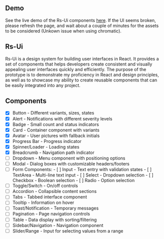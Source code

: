 ## Demo
See the	live demo of the Rs-Ui components [here](https://686580d531e99e660fb22e4a-imfodakvmv.chromatic.com/?path=/story/components-progressbar--stages-example).
If the UI seems broken, please refresh the page, and wait about a couple of minutes for the assets to be considered (Unkown issue when using chromatic).

## Rs-Ui
Rs-Ui is a design	system for building user interfaces in React. 
It provides a set of components that helps developers create consistent and visually appealing user interfaces quickly and efficiently.
The purpose of the prototype is to demonstrate my proficiency in React and design principles, as well as to showcase my ability to create reusable components that can be easily integrated into any project.

## Components
 - [x] Button - Different variants, sizes, states
 - [x] Alert - Notifications with different severity levels
 - [x] Badge - Small count and status indicators
 - [x] Card - Container component with variants
 - [x] Avatar - User pictures with fallback initials
 - [x] Progress Bar - Progress indicator
 - [x] Spinner/Loader - Loading states
 - [x] Breadcrumb - Navigation path indicator
 - [ ] Dropdown - Menu component with positioning options
 - [ ] Modal - Dialog boxes with customizable headers/footers
 - [ ] Form Components:
		 - [ ] Input - Text entry with validation states
		 - [ ] TextArea - Multi-line text input
		 - [ ] Select - Dropdown selection
		 - [ ] Checkbox - Boolean selection
		 - [ ] Radio - Option selection
 - [ ] Toggle/Switch - On/off controls
 - [ ] Accordion - Collapsible content sections
 - [ ] Tabs - Tabbed interface component
 - [ ] Tooltip - Information on hover
 - [ ] Toast/Notification - Temporary messages
 - [ ] Pagination - Page navigation controls
 - [ ] Table - Data display with sorting/filtering
 - [ ] Sidebar/Navigation - Navigation component
 - [ ] Slider/Range - Input for selecting values from a range
